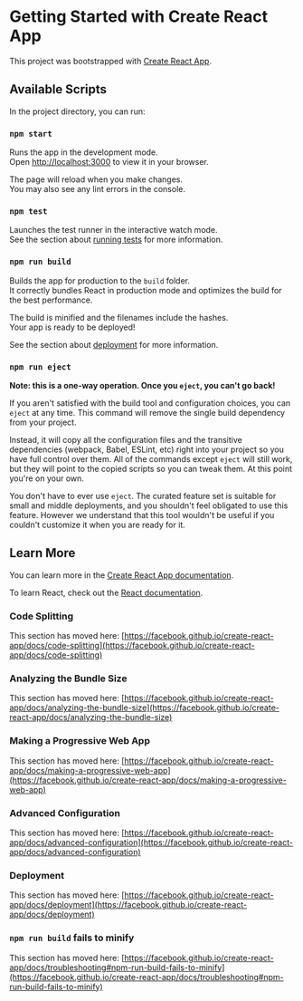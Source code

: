 # Getting Started with Create React App

This project was bootstrapped with [Create React App](https://github.com/facebook/create-react-app).

## Available Scripts

In the project directory, you can run:

### `npm start`

Runs the app in the development mode.\
Open [http://localhost:3000](http://localhost:3000) to view it in your browser.

The page will reload when you make changes.\
You may also see any lint errors in the console.

### `npm test`

Launches the test runner in the interactive watch mode.\
See the section about [running tests](https://facebook.github.io/create-react-app/docs/running-tests) for more information.

### `npm run build`

Builds the app for production to the `build` folder.\
It correctly bundles React in production mode and optimizes the build for the best performance.

The build is minified and the filenames include the hashes.\
Your app is ready to be deployed!

See the section about [deployment](https://facebook.github.io/create-react-app/docs/deployment) for more information.

### `npm run eject`

**Note: this is a one-way operation. Once you `eject`, you can't go back!**

If you aren't satisfied with the build tool and configuration choices, you can `eject` at any time. This command will remove the single build dependency from your project.

Instead, it will copy all the configuration files and the transitive dependencies (webpack, Babel, ESLint, etc) right into your project so you have full control over them. All of the commands except `eject` will still work, but they will point to the copied scripts so you can tweak them. At this point you're on your own.

You don't have to ever use `eject`. The curated feature set is suitable for small and middle deployments, and you shouldn't feel obligated to use this feature. However we understand that this tool wouldn't be useful if you couldn't customize it when you are ready for it.

## Learn More

You can learn more in the [Create React App documentation](https://facebook.github.io/create-react-app/docs/getting-started).

To learn React, check out the [React documentation](https://reactjs.org/).

### Code Splitting

This section has moved here: [https://facebook.github.io/create-react-app/docs/code-splitting](https://facebook.github.io/create-react-app/docs/code-splitting)

### Analyzing the Bundle Size

This section has moved here: [https://facebook.github.io/create-react-app/docs/analyzing-the-bundle-size](https://facebook.github.io/create-react-app/docs/analyzing-the-bundle-size)

### Making a Progressive Web App

This section has moved here: [https://facebook.github.io/create-react-app/docs/making-a-progressive-web-app](https://facebook.github.io/create-react-app/docs/making-a-progressive-web-app)

### Advanced Configuration

This section has moved here: [https://facebook.github.io/create-react-app/docs/advanced-configuration](https://facebook.github.io/create-react-app/docs/advanced-configuration)

### Deployment

This section has moved here: [https://facebook.github.io/create-react-app/docs/deployment](https://facebook.github.io/create-react-app/docs/deployment)

### `npm run build` fails to minify

This section has moved here: [https://facebook.github.io/create-react-app/docs/troubleshooting#npm-run-build-fails-to-minify](https://facebook.github.io/create-react-app/docs/troubleshooting#npm-run-build-fails-to-minify)

<!-- const NestedComponent = ({ field }) => {
  return (
    <div
      style={{
        width: "100%",
        marginLeft: "30px",
        paddingLeft: "20px",
        marginBottom: "15px",
        borderRadius: "5px",
        borderLeft: "solid 5px grey",
      }}
    >
      <Form.Item>
        <Form.List name={[field.name, "list"]}>
          {(subFields, { add, remove }) => (
            <div
              style={{ display: "flex", flexDirection: "column", rowGap: 16 }}
            >
              {subFields.map((subField) => (
                <div
                  key={subField.key}
                  style={{
                    display: "flex",
                    flexDirection: "row",
                    justifyContent: "space-between",
                  }}
                >
                  <Form.Item name={[subField.name, "first"]}>
                    <Input placeholder="Field Name" />
                  </Form.Item>
                  <Form.Item key={field.key} name={[subField.name, "type"]}>
                    <Select value="string" placeholder="Field Type">
                      {["string", "number", "nested"].map((t) => (
                        <>
                          <Select.Option value={t} key={t}>
                            {t}
                          </Select.Option>
                        </>
                      ))}
                    </Select>
                  </Form.Item>
                  <Form.Item>
                    <Button
                      htmlType="reset"
                      type="primary"
                      style={{ backgroundColor: "orangered" }}
                      icon={<MinusCircleOutlined />}
                      onClick={() => remove(subField.name)}
                    >
                      Remove
                    </Button>
                  </Form.Item>
                </div>
              ))}
              <Button
                type="primary"
                icon={<PlusOutlined />}
                onClick={() => add()}
                block
              >
                Add Sub Item
              </Button>
            </div>
          )}
        </Form.List>
      </Form.Item>
    </div>
  );
}; -->
